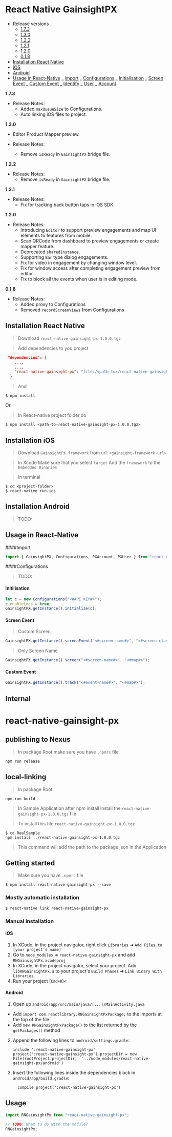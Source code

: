 # React Native GainsightPX

- Release versions
  - [1.7.3](#173)
  - [1.3.0](#130)
  - [1.2.2](#122)
  - [1.2.1](#121)
  - [1.2.0](#120)
  - [0.1.8](#018)
- [Installation React Native](#installation-react-native)
- [iOS](#iOS)
- [Android](#android)
- [Usage in React-Native](#usage-react-native)
  _ [import](#import)
  _ [Configurations](#configurations)
  _ [Initialisation](#initilisation)
  _ [Screen Event](#screen-event)
  _ [Custom Event](#custom-event)
  _ [Identify](#identify)
  _ [User](#user)
  _ [Account](#account)

<a name="173">**1.7.3**</a>

- Release Notes:
  - Added `maxQueueSize` to Configurations.
  - Auto linking iOS files to project.

<a name="130">**1.3.0**</a>

- Editor Product Mapper preview.

- Release Notes:
  - Remove `isReady` in `GainsightPX` bridge file.

<a name="122">**1.2.2**</a>

- Release Notes:
  - Remove `isReady` in `GainsightPX` bridge file.

<a name="121">**1.2.1**</a>

- Release Notes:
  - Fix for tracking back button taps in iOS SDK.

<a name="120">**1.2.0**</a>

- Release Notes:
  - Introducing `Editor` to support preview engagements and map UI elements to features from mobile.
  - Scan QRCode from dashboard to preview engagements or create mapper feature.
  - Deprecated `sharedInstance`.
  - Supporting `Bar` type dialog engagements.
  - Fix for video in engagement by changing window level.
  - Fix for window access after completing engagement preview from editor.
  - Fix to block all the events when user is in editing mode.

<a name="018">**0.1.8**</a>

- Release Notes:
  - Added proxy to Configurations
  - Removed `recordScreenViews` from Configurations

## <a name = "installation-react-native">Installation React Native </a>

> Download `react-native-gainsight-px-1.0.0.tgz`

> Add dependencies to you project

```json
 "dependencies": {
    ...,
    ...,
    "react-native-gainsight-px": "file:/<path-to>/react-native-gainsight-px-1.0.0.tgz"
  }
```

> And

```
$ npm install
```

Or

> In React-native project folder do

`$ npm install <path-to-react-native-gainsight-px-1.0.0.tgz>`

## <a name="iOS">Installation iOS</a>

> Download `GainsightPX.framework` from url: `<gainsight-framework-url>`

> In Xcode Make sure that you select `target` Add the `framework` to the `Embedded Binaries`

> In terminal

```
$ cd <project-folder>
$ react-native run-ios
```

## <a name="android">Installation Android</a>

> TODO:

## <a name = "usage-react-native">Usage in React-Native </a>

####<a name="import">Import</a>

```javascript
import { GainsightPX, Configurations, PXAccount, PXUser } from "react-native-gainsight-px";
```

####<a name="configurations">Configurations</a>

> TODO:

#### <a name="initilisation">Initilisation</a>

```javascript
let c = new Configurations("<#API KEY#>");
c.enableLogs = true;
GainsightPX.getInstance().initialize(c);
```

#### <a name="screen-event">Screen Event</a>

> Custom Screen

```javascript
GainsightPX.getInstance().screenEvent("<#screen-name#>", "<#screen-class#>");
```

> Only Screen Name

```javascript
GainsightPX.getInstance().screen("<#screen-name#>", "<#map#>");
```

#### <a name="custom-event">Custom Event</a>

```javascript
GainsightPX.getInstance().track("<#event-name#>", "<#map#>");
```

## Internal

# react-native-gainsight-px

## publishing to Nexus

> In package Root make sure you have `.npmrc` file

```
npm run release
```

## local-linking

> In package Root

```
npm run build
```

> In Sample Application after npm install install the `react-native-gainsight-px-1.0.0.tgz` file

> To install this file `react-native-gainsight-px-1.0.0.tgz`

```
$ cd RealSample
npm install ../react-native-gainsight-px-1.0.0.tgz
```

> This command will add the path to the package.json in the Application

## Getting started

> Make sure you have `.npmrc` file

`$ npm install react-native-gainsight-px --save`

### Mostly automatic installation

`$ react-native link react-native-gainsight-px`

### Manual installation

#### iOS

1. In XCode, in the project navigator, right click `Libraries` ➜ `Add Files to [your project's name]`
2. Go to `node_modules` ➜ `react-native-gainsight-px` and add `RNGainsightPx.xcodeproj`
3. In XCode, in the project navigator, select your project. Add `libRNGainsightPx.a` to your project's `Build Phases` ➜ `Link Binary With Libraries`
4. Run your project (`Cmd+R`)<

#### Android

1. Open up `android/app/src/main/java/[...]/MainActivity.java`

- Add `import com.reactlibrary.RNGainsightPxPackage;` to the imports at the top of the file
- Add `new RNGainsightPxPackage()` to the list returned by the `getPackages()` method

2. Append the following lines to `android/settings.gradle`:
   ```
   include ':react-native-gainsight-px'
   project(':react-native-gainsight-px').projectDir = new File(rootProject.projectDir, 	'../node_modules/react-native-gainsight-px/android')
   ```
3. Insert the following lines inside the dependencies block in `android/app/build.gradle`:
   ```
     compile project(':react-native-gainsight-px')
   ```

## Usage

```javascript
import RNGainsightPx from "react-native-gainsight-px";

// TODO: What to do with the module?
RNGainsightPx;
```

